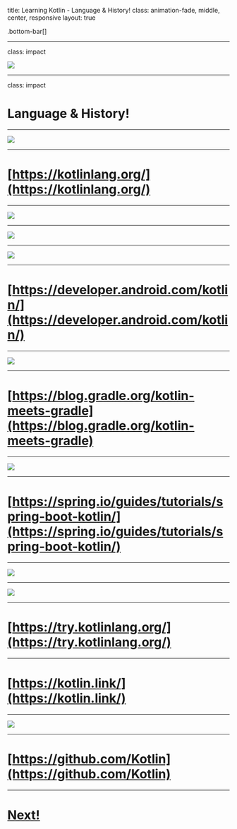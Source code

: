 title: Learning Kotlin - Language & History!
class: animation-fade, middle, center, responsive
layout: true

<!-- This slide will serve as the base layout for all your slides -->
.bottom-bar[]

---

class: impact

![](assets/kotlin_logo.png)

---

class: impact

# Language & History!

---

![](assets/kotlin_homepage.png)

---

# [https://kotlinlang.org/](https://kotlinlang.org/)

---

![](assets/jetbrains.png)

---

![](assets/android_kotlin.png)

---

![](assets/google_kotlin.png)

---

# [https://developer.android.com/kotlin/](https://developer.android.com/kotlin/)

---

![](assets/gradle_kotlin.png)

---

# [https://blog.gradle.org/kotlin-meets-gradle](https://blog.gradle.org/kotlin-meets-gradle)

---

![](assets/spring_kotlin.png)

---

# [https://spring.io/guides/tutorials/spring-boot-kotlin/](https://spring.io/guides/tutorials/spring-boot-kotlin/)

---

![](assets/kotlin_usage.png)

---

![](assets/kotlin_trend.png)

---

# [https://try.kotlinlang.org/](https://try.kotlinlang.org/)

---

# [https://kotlin.link/](https://kotlin.link/)

---

![](assets/github_logo.png)

---

# [https://github.com/Kotlin](https://github.com/Kotlin)

---

# [Next!](./03_tooling.html)

